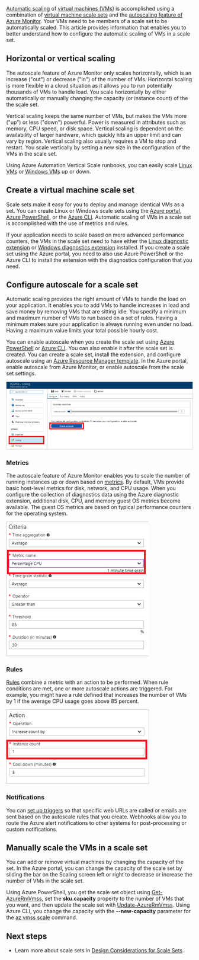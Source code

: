 ﻿[Automatic scaling](../articles/monitoring-and-diagnostics/insights-autoscale-best-practices.md) of [virtual machines (VMs)](../articles/virtual-machines/windows/overview.md) is accomplished using a combination of [virtual machine scale sets](../articles/virtual-machine-scale-sets/virtual-machine-scale-sets-overview.md) and the [autoscaling feature of Azure Monitor](../articles/monitoring-and-diagnostics/monitoring-overview-autoscale.md). Your VMs need to be members of a scale set to be automatically scaled. This article provides information that enables you to better understand how to configure the automatic scaling of VMs in a scale set.

## Horizontal or vertical scaling

The autoscale feature of Azure Monitor only scales horizontally, which is an increase ("out") or decrease ("in") of the number of VMs. Horizontal scaling is more flexible in a cloud situation as it allows you to run potentially thousands of VMs to handle load. You scale horizontally by either automatically or manually changing the capacity (or instance count) of the the scale set. 

Vertical scaling keeps the same number of VMs, but makes the VMs more ("up") or less ("down") powerful. Power is measured in attributes such as memory, CPU speed, or disk space. Vertical scaling is dependent on the availability of larger hardware, which quickly hits an upper limit and can vary by region. Vertical scaling also usually requires a VM to stop and restart. You scale vertically by setting a new size in the configuration of the VMs in the scale set.

Using Azure Automation Vertical Scale runbooks, you can easily scale [Linux VMs](../articles/virtual-machines/linux/vertical-scaling-automation.md) or [Windows VMs](../articles/virtual-machines/windows/vertical-scaling-automation.md) up or down.

## Create a virtual machine scale set

Scale sets make it easy for you to deploy and manage identical VMs as a set. You can create Linux or Windows scale sets using the [Azure portal](../articles/virtual-machine-scale-sets/virtual-machine-scale-sets-portal-create.md), [Azure PowerShell](../articles/virtual-machines/windows/tutorial-create-vmss.md), or the [Azure CLI](../articles/virtual-machines/linux/tutorial-create-vmss.md). Automatic scaling of VMs in a scale set is accomplished with the use of metrics and rules.

If your application needs to scale based on more advanced performance counters, the VMs in the scale set need to have either the [Linux diagnostic extension](../articles/virtual-machines/linux/diagnostic-extension.md) or [Windows diagnostics extension](../articles/virtual-machines/windows/ps-extensions-diagnostics.md) installed. If you create a scale set using the Azure portal, you need to also use Azure PowerShell or the Azure CLI to install the extension with the diagnostics configuration that you need.

## Configure autoscale for a scale set

Automatic scaling provides the right amount of VMs to handle the load on your application. It enables you to add VMs to handle increases in load and save money by removing VMs that are sitting idle. You specify a minimum and maximum number of VMs to run based on a set of rules. Having a minimum makes sure your application is always running even under no load. Having a maximum value limits your total possible hourly cost.

You can enable autoscale when you create the scale set using [Azure PowerShell](../articles/monitoring-and-diagnostics/insights-powershell-samples.md#create-and-manage-autoscale-settings) or [Azure CLI](https://docs.microsoft.com/cli/azure/monitor/autoscale-settings). You can also enable it after the scale set is created. You can create a scale set, install the extension, and configure autoscale using an [Azure Resource Manager template](../articles/virtual-machine-scale-sets/virtual-machine-scale-sets-windows-autoscale.md). In the Azure portal, enable autoscale from Azure Monitor, or enable autoscale from the scale set settings.

![Enable autoscale](./media/virtual-machines-autoscale/virtual-machines-autoscale-enable.png)
 
### Metrics

The autoscale feature of Azure Monitor enables you to scale the number of running instances up or down based on [metrics](../articles/monitoring-and-diagnostics/insights-autoscale-common-metrics.md). By default, VMs provide basic host-level metrics for disk, network, and CPU usage. When you configure the collection of diagnostics data using the Azure diagnostic extension, additional disk, CPU, and memory guest OS metrics become available. The guest OS metrics are based on typical performance counters for the operating system.

![Metric criteria](./media/virtual-machines-autoscale/virtual-machines-autoscale-criteria.png)
 
### Rules

[Rules](../articles/monitoring-and-diagnostics/monitoring-autoscale-scale-by-custom-metric.md) combine a metric with an action to be performed. When rule conditions are met, one or more autoscale actions are triggered. For example, you might have a rule defined that increases the number of VMs by 1 if the average CPU usage goes above 85 percent.

![Autoscale actions](./media/virtual-machines-autoscale/virtual-machines-autoscale-actions.png)
 
### Notifications

You can [set up triggers](../articles/monitoring-and-diagnostics/insights-autoscale-to-webhook-email.md) so that specific web URLs are called or emails are sent based on the autoscale rules that you create. Webhooks allow you to route the Azure alert notifications to other systems for post-processing or custom notifications.

## Manually scale the VMs in a scale set

You can add or remove virtual machines by changing the capacity of the set. In the Azure portal, you can change the capacity of the scale set by sliding the bar on the Scaling screen left or right to decrease or increase the number of VMs in the scale set.

Using Azure PowerShell, you get the scale set object using [Get-AzureRmVmss](https://docs.microsoft.com/powershell/module/azurerm.compute/get-azurermvmss?view=azurermps-4.2.0), set the **sku.capacity** property to the number of VMs that you want, and then update the scale set with [Update-AzureRmVmss](https://docs.microsoft.com/powershell/module/azurerm.compute/update-azurermvmss?view=azurermps-4.2.0). Using Azure CLI, you change the capacity with the **--new-capacity** parameter for the [az vmss scale](https://docs.microsoft.com/cli/azure/vmss#scale) command.


## Next steps

- Learn more about scale sets in [Design Considerations for Scale Sets](../articles/virtual-machine-scale-sets/virtual-machine-scale-sets-design-overview.md).

